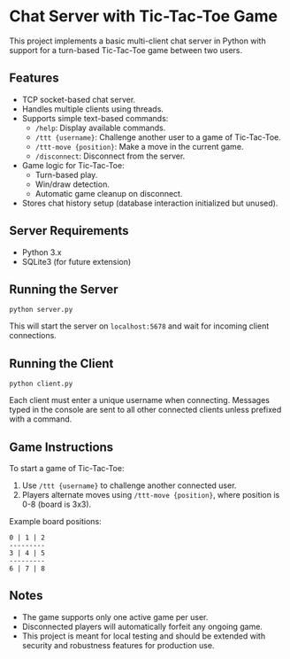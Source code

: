 
# Chat Server with Tic-Tac-Toe Game

This project implements a basic multi-client chat server in Python with support for a turn-based Tic-Tac-Toe game between two users.

## Features

- TCP socket-based chat server.
- Handles multiple clients using threads.
- Supports simple text-based commands:
  - `/help`: Display available commands.
  - `/ttt {username}`: Challenge another user to a game of Tic-Tac-Toe.
  - `/ttt-move {position}`: Make a move in the current game.
  - `/disconnect`: Disconnect from the server.
- Game logic for Tic-Tac-Toe:
  - Turn-based play.
  - Win/draw detection.
  - Automatic game cleanup on disconnect.
- Stores chat history setup (database interaction initialized but unused).

## Server Requirements

- Python 3.x
- SQLite3 (for future extension)

## Running the Server

```
python server.py
```

This will start the server on `localhost:5678` and wait for incoming client connections.

## Running the Client

```
python client.py
```

Each client must enter a unique username when connecting. Messages typed in the console are sent to all other connected clients unless prefixed with a command.

## Game Instructions

To start a game of Tic-Tac-Toe:
1. Use `/ttt {username}` to challenge another connected user.
2. Players alternate moves using `/ttt-move {position}`, where position is 0-8 (board is 3x3).

Example board positions:

```
0 | 1 | 2
---------
3 | 4 | 5
---------
6 | 7 | 8
```

## Notes

- The game supports only one active game per user.
- Disconnected players will automatically forfeit any ongoing game.
- This project is meant for local testing and should be extended with security and robustness features for production use.
